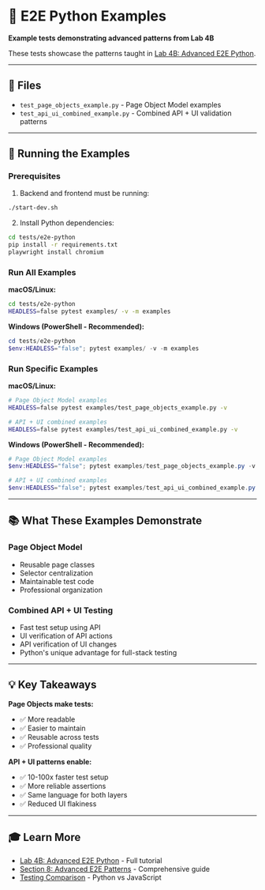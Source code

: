 # 🧪 E2E Python Examples

**Example tests demonstrating advanced patterns from Lab 4B**

These tests showcase the patterns taught in [Lab 4B: Advanced E2E Python](../../../labs/LAB_04B_Advanced_E2E_Python.md).

---

## 📁 Files

- `test_page_objects_example.py` - Page Object Model examples
- `test_api_ui_combined_example.py` - Combined API + UI validation patterns

---

## 🚀 Running the Examples

### Prerequisites

1. Backend and frontend must be running:

```bash
./start-dev.sh
```

2. Install Python dependencies:

```bash
cd tests/e2e-python
pip install -r requirements.txt
playwright install chromium
```

### Run All Examples

**macOS/Linux:**

```bash
cd tests/e2e-python
HEADLESS=false pytest examples/ -v -m examples
```

**Windows (PowerShell - Recommended):**

```powershell
cd tests/e2e-python
$env:HEADLESS="false"; pytest examples/ -v -m examples
```

### Run Specific Examples

**macOS/Linux:**

```bash
# Page Object Model examples
HEADLESS=false pytest examples/test_page_objects_example.py -v

# API + UI combined examples
HEADLESS=false pytest examples/test_api_ui_combined_example.py -v
```

**Windows (PowerShell - Recommended):**

```powershell
# Page Object Model examples
$env:HEADLESS="false"; pytest examples/test_page_objects_example.py -v

# API + UI combined examples
$env:HEADLESS="false"; pytest examples/test_api_ui_combined_example.py -v
```

---

## 📚 What These Examples Demonstrate

### Page Object Model

- Reusable page classes
- Selector centralization
- Maintainable test code
- Professional organization

### Combined API + UI Testing

- Fast test setup using API
- UI verification of API actions
- API verification of UI changes
- Python's unique advantage for full-stack testing

---

## 💡 Key Takeaways

**Page Objects make tests:**

- ✅ More readable
- ✅ Easier to maintain
- ✅ Reusable across tests
- ✅ Professional quality

**API + UI patterns enable:**

- ✅ 10-100x faster test setup
- ✅ More reliable assertions
- ✅ Same language for both layers
- ✅ Reduced UI flakiness

---

## 🎓 Learn More

- [Lab 4B: Advanced E2E Python](../../../labs/LAB_04B_Advanced_E2E_Python.md) - Full tutorial
- [Section 8: Advanced E2E Patterns](../../../docs/course/SECTION_08_ADVANCED_E2E_PATTERNS.md) - Comprehensive guide
- [Testing Comparison](../../../docs/guides/TESTING_COMPARISON_PYTHON_JS.md) - Python vs JavaScript
